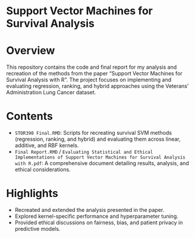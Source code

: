 # Support Vector Machines for Survival Analysis

# Overview

This repository contains the code and final report for my analysis and recreation of the methods from the paper “Support Vector Machines for Survival Analysis with R”. The project focuses on implementing and evaluating regression, ranking, and hybrid approaches using the Veterans’ Administration Lung Cancer dataset.

# Contents
- `STOR390 Final.RMD`: Scripts for recreating survival SVM methods (regression, ranking, and hybrid) and evaluating them across linear, additive, and RBF kernels.
- `Final Report.RMD` / `Evaluating Statistical and Ethical Implementations of Support Vector Machines for Survival Analysis with R.pdf`: A comprehensive document detailing results, analysis, and ethical considerations.

# Highlights
- Recreated and extended the analysis presented in the paper.
- Explored kernel-specific performance and hyperparameter tuning.
- Provided ethical discussions on fairness, bias, and patient privacy in predictive models.
